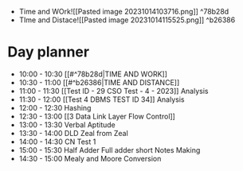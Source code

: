 - Time and WOrk![[Pasted image 20231014103716.png]] ^78b28d
- TIme and Distace![[Pasted image 20231014115525.png]] ^b26386
# Day planner

- 10:00 - 10:30 [[#^78b28d|TIME AND WORK]]
- 10:30 - 11:00 [[#^b26386|TIME AND DISTANCE]]
- 11:00 - 11:30 [[Test ID - 29 CSO Test - 4 - 2023]] Analysis
- 11:30 - 12:00 [[Test 4 DBMS TEST ID 34]] Analysis
- 12:00 - 12:30 Hashing
- 12:30 - 13:00 [[3 Data Link Layer Flow Control]]
- 13:00 - 13:30 Verbal Aptitude
- 13:30 - 14:00 DLD Zeal from Zeal
- 14:00 - 14:30 CN Test 1
- 15:00 - 15:30 Half Adder Full adder short Notes Making
- 14:30 - 15:00 Mealy and Moore Conversion